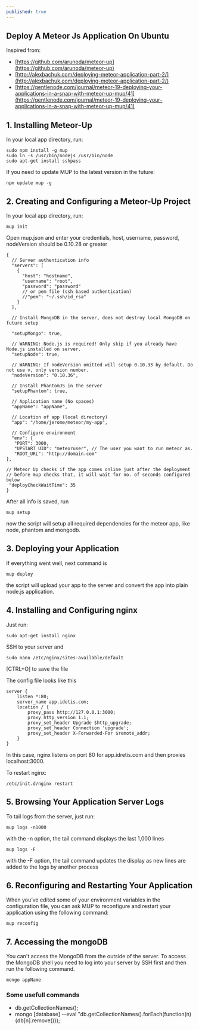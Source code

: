 ```yaml
---
published: true
---
```




## Deploy A Meteor Js Application On Ubuntu

Inspired from:

- [https://github.com/arunoda/meteor-up](https://github.com/arunoda/meteor-up)
- [http://alexbachuk.com/deploying-meteor-application-part-2/](http://alexbachuk.com/deploying-meteor-application-part-2/)
- [https://gentlenode.com/journal/meteor-19-deploying-your-applications-in-a-snap-with-meteor-up-mup/41](https://gentlenode.com/journal/meteor-19-deploying-your-applications-in-a-snap-with-meteor-up-mup/41)



## 1. Installing Meteor-Up

In your local app directory, run:

	sudo npm install -g mup
	sudo ln -s /usr/bin/nodejs /usr/bin/node
	sudo apt-get install sshpass
    
If you need to update MUP to the latest version in the future:

	npm update mup -g

## 2. Creating and Configuring a Meteor-Up Project

In your local app directory, run:

	mup init
    
Open mup.json and enter your credentials, host, username, password, nodeVersion should be 0.10.28 or greater

	{
	  // Server authentication info
	  "servers": [
	    {
	      "host": "hostname",
	      "username": "root",
	      "password": "password"
	      // or pem file (ssh based authentication)
	      //"pem": "~/.ssh/id_rsa"
	    }
	  ],

	  // Install MongoDB in the server, does not destroy local MongoDB on future setup
      
	  "setupMongo": true,

	  // WARNING: Node.js is required! Only skip if you already have Node.js installed on server.
	  "setupNode": true,

	  // WARNING: If nodeVersion omitted will setup 0.10.33 by default. Do not use v, only version number.
	  "nodeVersion": "0.10.36",

	  // Install PhantomJS in the server
	  "setupPhantom": true,

	  // Application name (No spaces)
	  "appName": "appName",

	  // Location of app (local directory)
	  "app": "/home/jerome/meteor/my-app",

	  // Configure environment
	  "env": {
 	   "PORT": 3000,
 	   "UPSTART_UID": "meteoruser", // The user you want to run meteor as.
 	   "ROOT_URL": "http://domain.com"
  	},

  	// Meteor Up checks if the app comes online just after the deployment
  	// before mup checks that, it will wait for no. of seconds configured below
 	 "deployCheckWaitTime": 35
	}

After all info is saved, run 

	mup setup

now the script will setup all required dependencies for the meteor app, like node, phantom and mongodb.

## 3. Deploying your Application

If everything went well, next command is 

	mup deploy

the script will upload your app to the server and convert the app into plain node.js application.

## 4. Installing and Configuring nginx

Just run:

	sudo apt-get install nginx

SSH to your server and 

	sudo nano /etc/nginx/sites-available/default
    
[CTRL+O] to save the file
    
The config file looks like this

	server {
		listen *:80;
		server_name app.idetis.com;
		location / {
			proxy_pass http://127.0.0.1:3000;
			proxy_http_version 1.1;
			proxy_set_header Upgrade $http_upgrade;
			proxy_set_header Connection 'upgrade';
			proxy_set_header X-Forwarded-For $remote_addr;
		}
	}

In this case, nginx listens on port 80 for app.idretis.com and then proxies localhost:3000.

To restart nginx:

	/etc/init.d/nginx restart

## 5. Browsing Your Application Server Logs

To tail logs from the server, just run:

	mup logs -n1000

with the -n option, the tail command displays the last 1,000 lines

	mup logs -F

with the -F option, the tail command updates the display as new lines are added to the logs by another process

## 6. Reconfiguring and Restarting Your Application

When you’ve edited some of your environment variables in the configuration file, you can ask MUP to reconfigure and restart your application using the following command:

	mup reconfig

## 7. Accessing the mongoDB

You can't access the MongoDB from the outside of the server. To access the MongoDB shell you need to log into your server by SSH first and then run the following command.

    mongo appName

### Some usefull commands

- db.getCollectionNames();
-  mongo [database] --eval "db.getCollectionNames().forEach(function(n){db[n].remove()});

	
    
   
